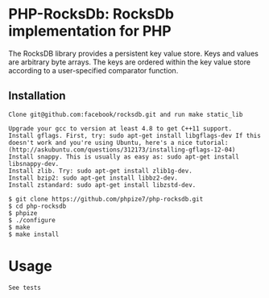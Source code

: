 # PHP-RocksDb: RocksDb implementation for PHP

The RocksDB library provides a persistent key value store. Keys and values are arbitrary byte arrays. The keys are ordered within the key value store according to a user-specified comparator function.

## Installation

	Clone git@github.com:facebook/rocksdb.git and run make static_lib
	
	Upgrade your gcc to version at least 4.8 to get C++11 support.
	Install gflags. First, try: sudo apt-get install libgflags-dev If this doesn't work and you're using Ubuntu, here's a nice tutorial: (http://askubuntu.com/questions/312173/installing-gflags-12-04)
	Install snappy. This is usually as easy as: sudo apt-get install libsnappy-dev.
	Install zlib. Try: sudo apt-get install zlib1g-dev.
	Install bzip2: sudo apt-get install libbz2-dev.
	Install zstandard: sudo apt-get install libzstd-dev.

	$ git clone https://github.com/phpize7/php-rocksdb.git
	$ cd php-rocksdb
	$ phpize
	$ ./configure
	$ make
	$ make install

# Usage
	See tests
